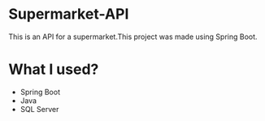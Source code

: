 # Supermarket-API
This is an API for a supermarket.This project was made using Spring Boot.

# What I used?

- Spring Boot
- Java 
- SQL Server
